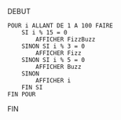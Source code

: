 DEBUT

    POUR i ALLANT DE 1 A 100 FAIRE
        SI i % 15 = 0
            AFFICHER FizzBuzz
        SINON SI i % 3 = 0
            AFFICHER Fizz
        SINON SI i % 5 = 0
            AFFICHER Buzz
        SINON
            AFFICHER i
        FIN SI
    FIN POUR

FIN